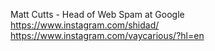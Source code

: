 Matt Cutts - Head of Web Spam at Google
https://www.instagram.com/shidad/
https://www.instagram.com/vaycarious/?hl=en